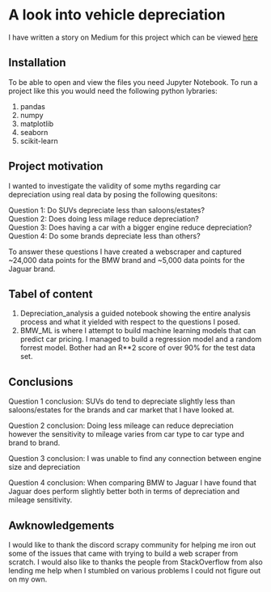 # A look into vehicle depreciation

I have written a story on Medium for this project which can be viewed [here](https://medium.com/@cristian.capsuna/should-you-care-about-car-depreciation-d2e4d92a58fb)

## Installation

To be able to open and view the files you need Jupyter Notebook.
To run a project like this you would need the following python lybraries:
1. pandas
2. numpy
3. matplotlib
4. seaborn
5. scikit-learn

## Project motivation

I wanted to investigate the validity of some myths regarding car depreciation using real data by posing the following quesitons:  
  
Question 1: Do SUVs depreciate less than saloons/estates?  
Question 2: Does doing less milage reduce depreciation?  
Question 3: Does having a car with a bigger engine reduce depreciation?  
Question 4: Do some brands depreciate less than others?
  
To answer these questions I have created a webscraper and captured ~24,000 data points for the BMW brand and ~5,000 data points for the Jaguar brand.

## Tabel of content

1. Depreciation_analysis a guided notebook showing the entire analysis process and what it yielded with respect to the questions I posed.
3. BMW_ML is where I attempt to build machine learning models that can predict car pricing. I managed to build a regression model and a random forrest model. Bother had an R**2 score of over 90% for the test data set.

## Conclusions

Question 1 conclusion: SUVs do tend to depreciate slightly less than saloons/estates for the brands and car market that I have looked at.  
  
Question 2 conclusion: Doing less mileage can reduce depreciation however the sensitivity to mileage varies from car type to car type and brand to brand.  
  
Question 3 conclusion: I was unable to find any connection between engine size and depreciation  
  
Question 4 conclusion: When comparing BMW to Jaguar I have found that Jaguar does perform slightly better both in terms of depreciation and mileage sensitivity.

## Awknowledgements

I would like to thank the discord scrapy community for helping me iron out some of the issues that came with trying to build a web scraper from scratch. I would also like to thanks the people from StackOverflow from also lending me help when I stumbled on various problems I could not figure out on my own.